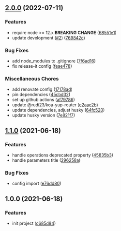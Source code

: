 ## [2.0.0](https://github.com/rudi23/koa-yup-router-docs/compare/v1.1.0...v2.0.0) (2022-07-11)

### Features

-   require node >= 12.x **BREAKING CHANGE** ([68551e1](https://github.com/rudi23/koa-yup-router-docs/commit/68551e1f2f677ffd58627db5372a9c81ce9252d6))
-   update development ([#2](https://github.com/rudi23/koa-yup-router-docs/issues/2)) ([769842c](https://github.com/rudi23/koa-yup-router-docs/commit/769842c2adf6c761165bb3932878bef281553312))

### Bug Fixes

-   add node_modules to .gitignore ([7f6ad16](https://github.com/rudi23/koa-yup-router-docs/commit/7f6ad160433e898004c1f715d5f4aa5dbb57347f))
-   fix release-it config ([feae478](https://github.com/rudi23/koa-yup-router-docs/commit/feae478efdad4e7007cf580ca7edeb42dfd9c003))

### Miscellaneous Chores

-   add renovate config ([17178ad](https://github.com/rudi23/koa-yup-router-docs/commit/17178adfcb2c3d09856fab1d393ddeb733dba7cb))
-   pin dependencies ([45cbd32](https://github.com/rudi23/koa-yup-router-docs/commit/45cbd32e91b014282d9a79fe07167079225391e0))
-   set up github actions ([af79786](https://github.com/rudi23/koa-yup-router-docs/commit/af797866446e274d216a2fd6c292f855d8868834))
-   update @rudi23/koa-yup-router ([e2aae2b](https://github.com/rudi23/koa-yup-router-docs/commit/e2aae2b73ee6e6b39bf1629c4b0dd45f32e389d9))
-   update dependencies, adjust husky ([64fc520](https://github.com/rudi23/koa-yup-router-docs/commit/64fc5204d4815a0602d5b305575dfb340f99edfc))
-   update husky version ([7e821f7](https://github.com/rudi23/koa-yup-router-docs/commit/7e821f7baf3eef8d2097d7686be46e206323b173))

## [1.1.0](https://github.com/rudi23/koa-yup-router-docs/compare/v1.0.0...v1.1.0) (2021-06-18)

### Features

-   handle operations deprecated property ([45835b3](https://github.com/rudi23/koa-yup-router-docs/commit/45835b3fa2acb27a7410079c4433bf520fa618a2))
-   handle parameters title ([296258a](https://github.com/rudi23/koa-yup-router-docs/commit/296258a922a0b7fd2776041a85ec6f369b222290))

### Bug Fixes

-   config import ([e76dd80](https://github.com/rudi23/koa-yup-router-docs/commit/e76dd80feb9d2ba9faa4421d300a9ea4deb70ef3))

## 1.0.0 (2021-06-18)

### Features

-   init project ([c685d84](https://github.com/rudi23/koa-yup-router-docs/commit/c685d84d1ba63a67c4cd342b203b29a680b0a502))
